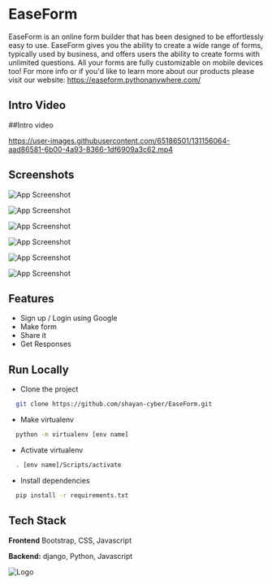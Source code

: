 
# EaseForm


EaseForm is an online form builder that has been designed to be effortlessly easy to use.
EaseForm gives you the ability to create a wide range of forms, typically used by business, and offers  users the ability to create  forms with unlimited questions.
All your forms are fully customizable on mobile devices too!
For more info or if you'd like to learn more about our products please visit our website: https://easeform.pythonanywhere.com/
## Intro Video

##Intro video

https://user-images.githubusercontent.com/65186501/131156064-aad86581-6b00-4a93-8366-1df6909a3c62.mp4


## Screenshots


![App Screenshot](https://i.imgur.com/VHMaVNa.png)


![App Screenshot](https://i.imgur.com/b9y8yLl.png)


![App Screenshot](https://i.imgur.com/g0Ev7wG.png)


![App Screenshot](https://i.imgur.com/56HSSo2.png)

![App Screenshot](https://i.imgur.com/o8IBLas.png)

![App Screenshot](https://i.imgur.com/NhRDsCB.png)







  
## Features

- Sign up / Login using Google 
- Make form
- Share it
- Get Responses





  
## Run Locally

- Clone the project

```bash
  git clone https://github.com/shayan-cyber/EaseForm.git
```


- Make virtualenv

```bash
  python -m virtualenv [env name]
```
- Activate virtualenv

```bash
  . [env name]/Scripts/activate
```

- Install dependencies

```bash
  pip install -r requirements.txt
```





  
## Tech Stack


**Frontend** Bootstrap, CSS, Javascript

**Backend:** django, Python, Javascript
  
![Logo](https://i.imgur.com/xe0Du2q.png)

    




  
